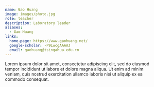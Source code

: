 ```yaml
---
name: Gao Huang
image: images/photo.jpg
role: teacher
description: Laboratory leader
aliases:
  - Gao Huang
links:
  home-page: https://www.gaohuang.net/
  google-scholar: -P9LwcgAAAAJ
  email: gaohuang@tsingahua.edu.cn
---
```


Lorem ipsum dolor sit amet, consectetur adipiscing elit, sed do eiusmod tempor
incididunt ut labore et dolore magna aliqua. Ut enim ad minim veniam, quis
nostrud exercitation ullamco laboris nisi ut aliquip ex ea commodo consequat.
